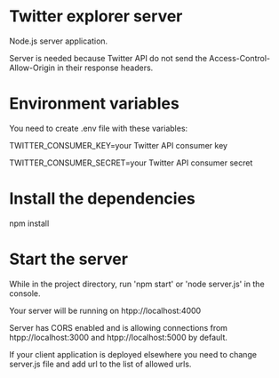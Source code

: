 # Twitter explorer server

Node.js server application.

Server is needed because Twitter API do not send the Access-Control-Allow-Origin in their response headers.

# Environment variables

You need to create .env file with these variables:

TWITTER_CONSUMER_KEY=your Twitter API consumer key

TWITTER_CONSUMER_SECRET=your Twitter API consumer secret

# Install the dependencies

npm install

# Start the server

While in the project directory, run 'npm start' or 'node server.js' in the console.

Your server will be running on htpp://localhost:4000

Server has CORS enabled and is allowing connections from htpp://localhost:3000 and htpp://localhost:5000 by default.

If your client application is deployed elsewhere you need to change server.js file and add url to the list of allowed urls.

